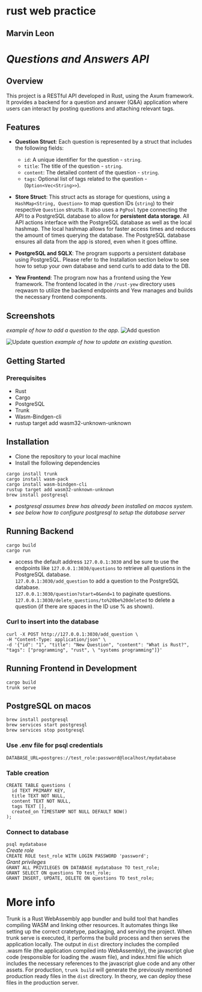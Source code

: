# rust web practice

## Marvin Leon

# _Questions and Answers API_

## Overview

This project is a RESTful API developed in Rust, using the Axum framework. It provides a backend for a question and answer (Q&A) application where users can interact by posting questions and attaching relevant tags.

## Features

- **Question Struct**: Each question is represented by a struct that includes the following fields:

  - `id`: A unique identifier for the question - `string`.
  - `title`: The title of the question - `string`.
  - `content`: The detailed content of the question - `string`.
  - `tags`: Optional list of tags related to the question - (`Option<Vec<String>>`).

- **Store Struct**: This struct acts as storage for questions, using a `HashMap<String, Question>` to map question IDs (`string`) to their respective `Question` structs. It also uses a `PgPool` type connecting the API to a PostgreSQL database to allow for **persistent data storage**. All API actions interface with the PostgreSQL database as well as the local hashmap. The local hashmap allows for faster access times and reduces the amount of times querying the database. The PostgreSQL database ensures all data from the app is stored, even when it goes offline.

- **PostgreSQL and SQLX**: The program supports a persistent database using PostgreSQL. Please refer to the Installation section below to see how to setup your own database and send curls to add data to the DB.

- **Yew Frontend**: The program now has a frontend using the Yew framework. The frontend located in the `/rust-yew` directory uses reqwasm to utilize the backend endpoints and Yew manages and builds the necessary frontend components.

## Screenshots

_example of how to add a question to the app._
![Add question](./screenshots/add.png)

![Update question](./screenshots/update.png)
_example of how to update an existing question._


## Getting Started

### Prerequisites

- Rust
- Cargo
- PostgreSQL
- Trunk
- Wasm-Bindgen-cli
- rustup target add wasm32-unknown-unknown

## Installation

- Clone the repository to your local machine
- Install the following dependencies

```
cargo install trunk
cargo install wasm-pack
cargo install wasm-bindgen-cli
rustup target add wasm32-unknown-unknown
brew install postgresql
```

- _postgresql assumes brew has already been installed on macos system._
- _see below how to configure postgresql to setup the database server_

## Running Backend

```
cargo build
cargo run
```

- access the default address `127.0.0.1:3030` and be sure to use the endpoints like `127.0.0.1:3030/questions` to retrieve all questions in the PostgreSQL database.\
  `127.0.0.1:3030/add_question` to add a question to the PostgreSQL database.\
  `127.0.0.1:3030/question?start=0&end=1` to paginate questions.
  `127.0.0.1:3030/delete_questions/to%20be%20deleted` to delete a question (if there are spaces in the ID use % as shown).

### Curl to insert into the database

```
curl -X POST http://127.0.0.1:3030/add_question \
-H "Content-Type: application/json" \
-d '{"id": "1", "title": "New Question", "content": "What is Rust?", "tags": ["programming", "rust", \ "systems programming"]}'
```

## Running Frontend in Development

```
cargo build
trunk serve
```

## PostgreSQL on macos

`brew install postgresql`\
`brew services start postgresql`\
`brew services stop postgresql`

### Use .env file for psql credentials

`DATABASE_URL=postgres://test_role:password@localhost/mydatabase`

### Table creation

```
CREATE TABLE questions (
  id TEXT PRIMARY KEY,
  title TEXT NOT NULL,
  content TEXT NOT NULL,
  tags TEXT [],
  created_on TIMESTAMP NOT NULL DEFAULT NOW()
);
```

### Connect to database

`psql mydatabase`\
_Create role_\
`CREATE ROLE test_role WITH LOGIN PASSWORD 'password';`\
_Grant privileges_\
`GRANT ALL PRIVILEGES ON DATABASE mydatabase TO test_role;`\
`GRANT SELECT ON questions TO test_role;`\
`GRANT INSERT, UPDATE, DELETE ON questions TO test_role;`

# More info

Trunk is a Rust WebAssembly app bundler and build tool that handles compiling WASM and linking other resources. It automates things like setting up the correct cratetype, packaging, and serving the project. When trunk serve is executed, it performs the build process and then serves the application locally. The output in `dist` directory includes the compiled .wasm file (the application compiled into WebAssembly), the javascript glue code (responsible for loading the .wasm file), and index.html file which includes the necessary references to the javascript glue code and any other assets. For production, `trunk build` will generate the previously mentioned production ready files in the `dist` directory. In theory, we can deploy these files in the production server.
